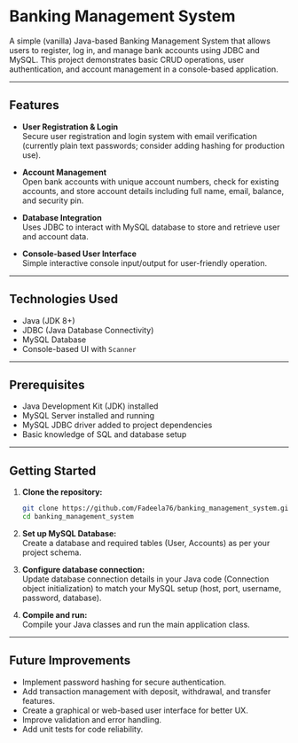 # Banking Management System

A simple (vanilla) Java-based Banking Management System that allows users to register, log in, and manage bank accounts using JDBC and MySQL. This project demonstrates basic CRUD operations, user authentication, and account management in a console-based application.

---

## Features

- **User Registration & Login**  
  Secure user registration and login system with email verification (currently plain text passwords; consider adding hashing for production use).

- **Account Management**  
  Open bank accounts with unique account numbers, check for existing accounts, and store account details including full name, email, balance, and security pin.

- **Database Integration**  
  Uses JDBC to interact with MySQL database to store and retrieve user and account data.

- **Console-based User Interface**  
  Simple interactive console input/output for user-friendly operation.


---

## Technologies Used

- Java (JDK 8+)
- JDBC (Java Database Connectivity)
- MySQL Database
- Console-based UI with `Scanner`

---

## Prerequisites

- Java Development Kit (JDK) installed
- MySQL Server installed and running
- MySQL JDBC driver added to project dependencies
- Basic knowledge of SQL and database setup

---

## Getting Started

1. **Clone the repository:**

   ```bash
   git clone https://github.com/Fadeela76/banking_management_system.git
   cd banking_management_system
   
2. **Set up MySQL Database:**<br>
Create a database and required tables (User, Accounts) as per your project schema.

3. **Configure database connection:**<br>
Update database connection details in your Java code (Connection object initialization) to match your MySQL setup (host, port, username, password, database).

4. **Compile and run:**<br>
Compile your Java classes and run the main application class.

---

## Future Improvements

- Implement password hashing for secure authentication.
- Add transaction management with deposit, withdrawal, and transfer features.
- Create a graphical or web-based user interface for better UX.
- Improve validation and error handling.
- Add unit tests for code reliability.
